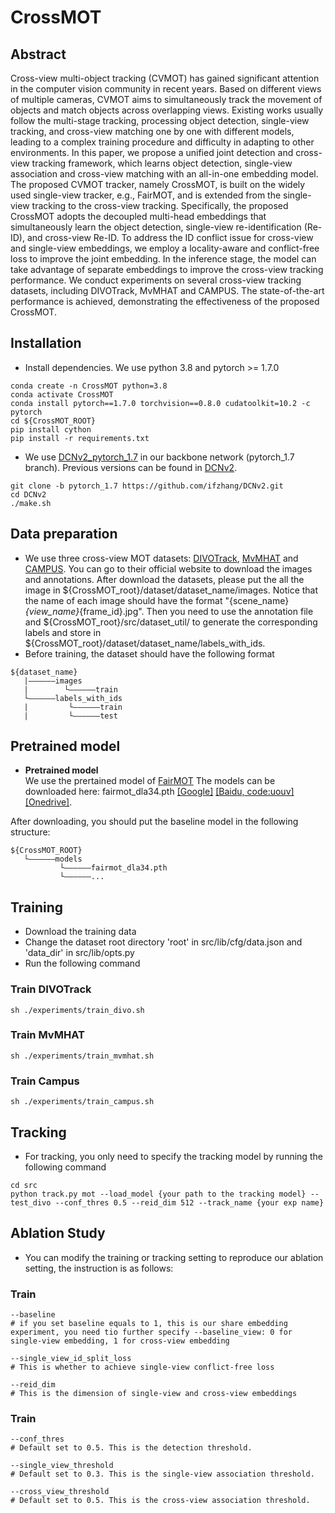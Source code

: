 # CrossMOT

## Abstract
Cross-view multi-object tracking (CVMOT) has gained significant attention in the computer vision community in recent years. Based on different views of multiple cameras, CVMOT aims to simultaneously track the movement of objects and match objects across overlapping views. Existing works usually follow the multi-stage tracking, processing object detection, single-view tracking, and cross-view matching one by one with different models, leading to a complex training procedure and difficulty in adapting to other environments. In this paper, we propose a unified joint detection and cross-view tracking framework, which learns object detection, single-view association and cross-view matching with an all-in-one embedding model. The proposed CVMOT tracker, namely CrossMOT, is built on the widely used single-view tracker, e.g., FairMOT, and is extended from the single-view tracking to the cross-view tracking. Specifically, the proposed CrossMOT adopts the decoupled multi-head embeddings that simultaneously learn the object detection, single-view re-identification (Re-ID), and cross-view Re-ID. To address the ID conflict issue for cross-view and single-view embeddings, we employ a locality-aware and conflict-free loss to improve the joint embedding. In the inference stage, the model can take advantage of separate embeddings to improve the cross-view tracking performance. We conduct experiments on several cross-view tracking datasets, including DIVOTrack, MvMHAT and CAMPUS. The state-of-the-art performance is achieved, demonstrating the effectiveness of the proposed CrossMOT.

## Installation
* Install dependencies. We use python 3.8 and pytorch >= 1.7.0
```
conda create -n CrossMOT python=3.8
conda activate CrossMOT
conda install pytorch==1.7.0 torchvision==0.8.0 cudatoolkit=10.2 -c pytorch
cd ${CrossMOT_ROOT}
pip install cython
pip install -r requirements.txt
```
* We use [DCNv2_pytorch_1.7](https://github.com/ifzhang/DCNv2/tree/pytorch_1.7) in our backbone network (pytorch_1.7 branch). Previous versions can be found in [DCNv2](https://github.com/CharlesShang/DCNv2).
```
git clone -b pytorch_1.7 https://github.com/ifzhang/DCNv2.git
cd DCNv2
./make.sh
```

## Data preparation

* We use three cross-view MOT datasets: [DIVOTrack](https://github.com/shengyuhao/DIVOTrack), [MvMHAT](https://github.com/realgump/MvMHAT) and [CAMPUS](http://web.cs.ucla.edu/~yuanluxu/research/mv_track.html). You can go to their official website to download the images and annotations. After download the datasets, please put the all the image in \${CrossMOT_root}/dataset/dataset_name/images. Notice that the name of each image should have the format "{scene_name}_{view_name}_{frame_id}.jpg". Then you need to use the annotation file and  ${CrossMOT_root}/src/dataset_util/ to generate the corresponding labels and store in \${CrossMOT_root}/dataset/dataset_name/labels_with_ids. 
* Before training, the dataset should have the following format

```
${dataset_name}
   |——————images
   |        └——————train
   └——————labels_with_ids
   |         └——————train
   |         └——————test
```


## Pretrained model
* **Pretrained model**\
We use the prertained model of [FairMOT](https://github.com/ifzhang/FairMOT) The models can be downloaded here: fairmot_dla34.pth [[Google]](https://drive.google.com/file/d/1iqRQjsG9BawIl8SlFomMg5iwkb6nqSpi/view?usp=sharing) [[Baidu, code:uouv]](https://pan.baidu.com/s/1H1Zp8wrTKDk20_DSPAeEkg) [[Onedrive]](https://microsoftapc-my.sharepoint.com/:u:/g/personal/v-yifzha_microsoft_com/EWHN_RQA08BDoEce_qFW-ogBNUsb0jnxG3pNS3DJ7I8NmQ?e=p0Pul1).

After downloading, you should put the baseline model in the following structure:
```
${CrossMOT_ROOT}
   └——————models
           └——————fairmot_dla34.pth
           └——————...
```

## Training
* Download the training data
* Change the dataset root directory 'root' in src/lib/cfg/data.json and 'data_dir' in src/lib/opts.py
* Run the following command

### Train DIVOTrack
```
sh ./experiments/train_divo.sh
```

### Train MvMHAT
```
sh ./experiments/train_mvmhat.sh
```
### Train Campus
```
sh ./experiments/train_campus.sh
```
## Tracking
* For tracking, you only need to specify the tracking model by running the following command
```
cd src
python track.py mot --load_model {your path to the tracking model} --test_divo --conf_thres 0.5 --reid_dim 512 --track_name {your exp name}
```

## Ablation Study 
* You can modify the training or tracking setting to reproduce our ablation setting, the instruction is as follows:

### Train
```
--baseline  
# if you set baseline equals to 1, this is our share embedding experiment, you need tio further specify --baseline_view: 0 for single-view embedding, 1 for cross-view embedding 

--single_view_id_split_loss
# This is whether to achieve single-view conflict-free loss

--reid_dim
# This is the dimension of single-view and cross-view embeddings
```

### Train
```
--conf_thres
# Default set to 0.5. This is the detection threshold.

--single_view_threshold
# Default set to 0.3. This is the single-view association threshold.

--cross_view_threshold
# Default set to 0.5. This is the cross-view association threshold.
```